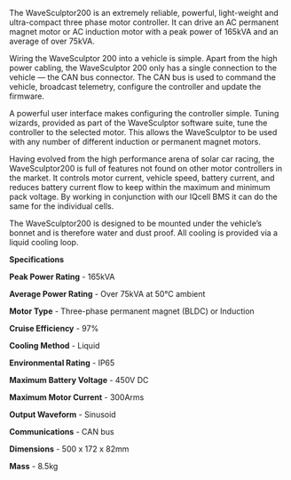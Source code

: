 The WaveSculptor200 is an extremely reliable, powerful, light-weight and ultra-compact three phase motor controller. It can drive an AC permanent magnet motor or AC induction motor with a peak power of 165kVA and an average of over 75kVA.

Wiring the WaveSculptor 200 into a vehicle is simple. Apart from the high power cabling, the WaveSculptor 200 only has a single connection to the vehicle — the CAN bus connector. The CAN bus is used to command the vehicle, broadcast telemetry, configure the controller and update the firmware.

A powerful user interface makes configuring the controller simple. Tuning wizards, provided as part of the WaveSculptor software suite, tune the controller to the selected motor. This allows the WaveSculptor to be used with any number of different induction or permanent magnet motors.

Having evolved from the high performance arena of solar car racing, the WaveSculptor200 is full of features not found on other motor controllers in the market. It controls motor current, vehicle speed, battery current, and reduces battery current flow to keep within the maximum and minimum pack voltage. By working in conjunction with our IQcell BMS it can do the same for the individual cells.

The WaveSculptor200 is designed to be mounted under the vehicle’s bonnet and is therefore water and dust proof. All cooling is provided via a liquid cooling loop.


**Specifications**

**Peak Power Rating** - 165kVA

**Average Power Rating** - Over 75kVA at 50°C ambient

**Motor Type** - Three-phase permanent magnet (BLDC) or Induction

**Cruise Efficiency** - 97%

**Cooling Method** - Liquid

**Environmental Rating** - IP65

**Maximum Battery Voltage** - 450V DC

**Maximum Motor Current** - 300Arms

**Output Waveform** - Sinusoid

**Communications** - CAN bus

**Dimensions** - 500 x 172 x 82mm

**Mass** - 8.5kg
